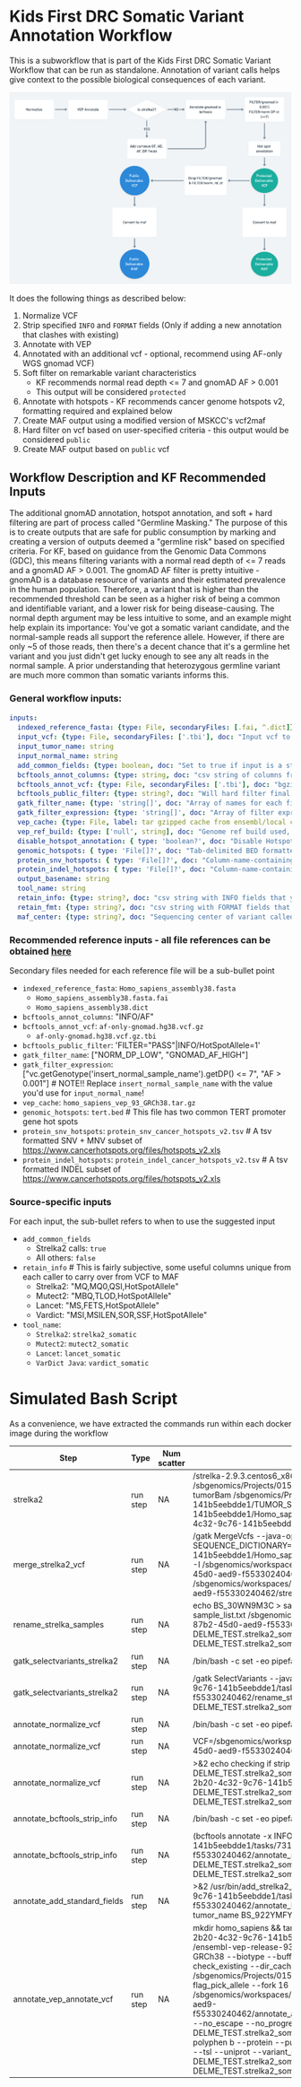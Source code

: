 # Kids First DRC Somatic Variant Annotation Workflow
This is a subworkflow that is part of the Kids First DRC Somatic Variant Workflow that can be run as standalone.
Annotation of variant calls helps give context to the possible biological consequences of each variant.

![annot workflow flowchart](../docs/somatic_annotation_wf.png)

It does the following things as described below:

1. Normalize VCF
1. Strip specified `INFO` and `FORMAT` fields (Only if adding a new annotation that clashes with existing)
1. Annotate with VEP
1. Annotated with an additional vcf - optional, recommend using AF-only WGS gnomad VCF)
1. Soft filter on remarkable variant characteristics
   - KF recommends normal read depth <= 7 and gnomAD AF > 0.001
   - This output will be considered `protected`
1. Annotate with hotspots - KF recommends cancer genome hotspots v2, formatting required and explained below
1. Create MAF output using a modified version of MSKCC's vcf2maf
1. Hard filter on vcf based on user-specified criteria - this output would be considered `public`
1. Create MAF output based on `public` vcf

## Workflow Description and KF Recommended Inputs
The additional gnomAD annotation, hotspot annotation, and soft + hard filtering are part of process called "Germline Masking."
The purpose of this is to create outputs that are safe for public consumption by marking and creating a version of outputs deemed a "germline risk" based on specified criteria.
For KF, based on guidance from the Genomic Data Commons (GDC), this means filtering variants with a normal read depth of <= 7 reads and a gnomAD AF > 0.001.
The gnomAD AF filter is pretty intuitive - gnomAD is a database resource of variants and their estimated prevalence in the human population.
Therefore, a variant that is higher than the recommended threshold can be seen as a higher risk of being a common and identifiable variant, and a lower risk for being disease-causing.
The normal depth argument may be less intuitive to some, and an example might help explain its importance:
You've got a somatic variant candidate, and the normal-sample reads all support the reference allele.
However,  if there are only ~5 of those reads, then there's a decent chance that it's a germline het variant and you just didn't get lucky enough to see any alt reads in the normal sample.
A prior understanding that heterozygous germline variant are much more common than somatic variants informs this.

### General workflow inputs:
```yaml
inputs:
  indexed_reference_fasta: {type: File, secondaryFiles: [.fai, ^.dict]}
  input_vcf: {type: File, secondaryFiles: ['.tbi'], doc: "Input vcf to annotate and soft filter"}
  input_tumor_name: string
  input_normal_name: string
  add_common_fields: {type: boolean, doc: "Set to true if input is a strelka2 vcf that hasn't had common fields added", default: false}
  bcftools_annot_columns: {type: string, doc: "csv string of columns from annotation to port into the input vcf, i.e INFO/AF"}
  bcftools_annot_vcf: {type: File, secondaryFiles: ['.tbi'], doc: "bgzipped annotation vcf file"}
  bcftools_public_filter: {type: string?, doc: "Will hard filter final result to create a public version", default: FILTER="PASS"|INFO/HotSpotAllele=1}
  gatk_filter_name: {type: 'string[]', doc: "Array of names for each filter tag to add"}
  gatk_filter_expression: {type: 'string[]', doc: "Array of filter expressions to establish criteria to tag variants with. See https://gatk.broadinstitute.org/hc/en-us/articles/360036730071-VariantFiltration for clues"}
  vep_cache: {type: File, label: tar gzipped cache from ensembl/local converted cache}
  vep_ref_build: {type: ['null', string], doc: "Genome ref build used, should line up with cache.", default: "GRCh38" }
  disable_hotspot_annotation: { type: 'boolean?', doc: "Disable Hotspot Annotation and skip this task." }
  genomic_hotspots: { type: 'File[]?', doc: "Tab-delimited BED formatted file(s) containing hg38 genomic positions corresponding to hotspots" }
  protein_snv_hotspots: { type: 'File[]?', doc: "Column-name-containing, tab-delimited file(s) containing protein names and amino acid positions corresponding to hotspots" }
  protein_indel_hotspots: { type: 'File[]?', doc: "Column-name-containing, tab-delimited file(s) containing protein names and amino acid position ranges corresponding to hotspots" }
  output_basename: string
  tool_name: string
  retain_info: {type: string?, doc: "csv string with INFO fields that you want to keep, i.e. for consensus `MQ,MQ0,CAL,Hotspot`"}
  retain_fmt: {type: string?, doc: "csv string with FORMAT fields that you want to keep"}
  maf_center: {type: string?, doc: "Sequencing center of variant called", default: "."}
```

### Recommended reference inputs - all file references can be obtained [here](https://cavatica.sbgenomics.com/u/kfdrc-harmonization/kf-references/)
Secondary files needed for each reference file will be a sub-bullet point
 - `indexed_reference_fasta`: `Homo_sapiens_assembly38.fasta`
   - `Homo_sapiens_assembly38.fasta.fai`
   - `Homo_sapiens_assembly38.dict`
 - `bcftools_annot_columns`: "INFO/AF"
 - `bcftools_annot_vcf`: `af-only-gnomad.hg38.vcf.gz`
   - `af-only-gnomad.hg38.vcf.gz.tbi`
 - `bcftools_public_filter`: 'FILTER="PASS"|INFO/HotSpotAllele=1'
 - `gatk_filter_name`: ["NORM_DP_LOW", "GNOMAD_AF_HIGH"]
 - `gatk_filter_expression`: ["vc.getGenotype('insert_normal_sample_name').getDP() <= 7", "AF > 0.001"] # NOTE!! Replace `insert_normal_sample_name` with the value you'd use for `input_normal_name`!
 - `vep_cache`: `homo_sapiens_vep_93_GRCh38.tar.gz`
 - `genomic_hotspots`: `tert.bed` # This file has two common TERT promoter gene hot spots
 - `protein_snv_hotspots`: `protein_snv_cancer_hotspots_v2.tsv` # A tsv formatted SNV + MNV subset of https://www.cancerhotspots.org/files/hotspots_v2.xls
 - `protein_indel_hotspots`: `protein_indel_cancer_hotspots_v2.tsv` # A tsv formatted INDEL subset of https://www.cancerhotspots.org/files/hotspots_v2.xls

### Source-specific inputs
For each input, the sub-bullet refers to when to use the suggested input
 - `add_common_fields`
   - Strelka2 calls: `true`
   - All others: `false`
 - `retain_info` # This is fairly subjective, some useful columns unique from each caller to carry over from VCF to MAF
   - Strelka2: "MQ,MQ0,QSI,HotSpotAllele"
   - Mutect2: "MBQ,TLOD,HotSpotAllele"
   - Lancet: "MS,FETS,HotSpotAllele"
   - Vardict: "MSI,MSILEN,SOR,SSF,HotSpotAllele"
 - `tool_name`:
   - `Strelka2`: `strelka2_somatic`
   - `Mutect2`: `mutect2_somatic`
   - `Lancet`: `lancet_somatic`
   - `VarDict Java`: `vardict_somatic`

# Simulated Bash Script
As a convenience, we have extracted the commands run within each docker image during the workflow

 | Step                                  | Type         | Num scatter            | Command                                                                                                                                                                                                         |
 | ------------------------------------- | ------------ | ---------------------- | --------------------------------------------------------------------------------------------------------------------------------------------------------------------------------------------------------------- |
 | strelka2                                  | run step         | NA            | /strelka-2.9.3.centos6_x86_64/bin/configureStrelkaSomaticWorkflow.py --normalBam /sbgenomics/Projects/0154a615-2b20-4c32-9c76-141b5eebdde1/NORMAL_SUBSET_TEST.cram --tumorBam /sbgenomics/Projects/0154a615-2b20-4c32-9c76-141b5eebdde1/TUMOR_SUBSET_TEST.cram --ref /sbgenomics/Projects/0154a615-2b20-4c32-9c76-141b5eebdde1/Homo_sapiens_assembly38.fasta --callRegions /sbgenomics/Projects/0154a615-2b20-4c32-9c76-141b5eebdde1/hg38_strelka.bed.gz  --runDir=./ && ./runWorkflow.py -m local -j 18                                                                                                                                                                                                         |
 | merge_strelka2_vcf                                  | run step         | NA            | /gatk MergeVcfs --java-options "-Xmx2000m" --TMP_DIR=./TMP --CREATE_INDEX=true --SEQUENCE_DICTIONARY=/sbgenomics/Projects/0154a615-2b20-4c32-9c76-141b5eebdde1/Homo_sapiens_assembly38.dict --OUTPUT=DELME_TEST.strelka2_somatic.merged.vcf.gz  -I /sbgenomics/workspaces/0154a615-2b20-4c32-9c76-141b5eebdde1/tasks/731be06c-87b2-45d0-aed9-f55330240462/strelka2/results/variants/somatic.snvs.vcf.gz -I /sbgenomics/workspaces/0154a615-2b20-4c32-9c76-141b5eebdde1/tasks/731be06c-87b2-45d0-aed9-f55330240462/strelka2/results/variants/somatic.indels.vcf.gz                                                                                                                                                                                                         |
 | rename_strelka_samples                                  | run step         | NA            | echo BS_30WN9M3C > sample_list.txt && echo BS_922YMFYK >> sample_list.txt && bcftools reheader -s sample_list.txt /sbgenomics/workspaces/0154a615-2b20-4c32-9c76-141b5eebdde1/tasks/731be06c-87b2-45d0-aed9-f55330240462/merge_strelka2_vcf/DELME_TEST.strelka2_somatic.merged.vcf.gz > DELME_TEST.strelka2_somatic.merged.reheadered.vcf.gz && tabix DELME_TEST.strelka2_somatic.merged.reheadered.vcf.gz                                                                                                                                                                                                         |
 | gatk_selectvariants_strelka2                                  | run step         | NA            | /bin/bash -c set -eo pipefail                                                                                                                                                                                                         |
 | gatk_selectvariants_strelka2                                  | run step         | NA            | /gatk SelectVariants --java-options "-Xmx8000m" -V /sbgenomics/workspaces/0154a615-2b20-4c32-9c76-141b5eebdde1/tasks/731be06c-87b2-45d0-aed9-f55330240462/rename_strelka_samples/DELME_TEST.strelka2_somatic.merged.reheadered.vcf.gz -O DELME_TEST.strelka2_somatic.PASS.vcf.gz --exclude-filtered TRUE                                                                                                                                                                                                         |
 | annotate_normalize_vcf                                  | run step         | NA            | /bin/bash -c set -eo pipefail                                                                                                                                                                                                         |
 | annotate_normalize_vcf                                  | run step         | NA            | VCF=/sbgenomics/workspaces/0154a615-2b20-4c32-9c76-141b5eebdde1/tasks/731be06c-87b2-45d0-aed9-f55330240462/gatk_selectvariants_strelka2/DELME_TEST.strelka2_somatic.PASS.vcf.gz                                                                                                                                                                                                         |
 | annotate_normalize_vcf                                  | run step         | NA            |  >&2 echo checking if strip flag given; >&2 echo no strip flag given && bcftools norm -m '-any' $VCF > DELME_TEST.strelka2_somatic.bcf_norm.vcf && /vt/vt normalize -n -r /sbgenomics/Projects/0154a615-2b20-4c32-9c76-141b5eebdde1/Homo_sapiens_assembly38.fasta DELME_TEST.strelka2_somatic.bcf_norm.vcf > DELME_TEST.strelka2_somatic.bcf_vt_norm.vcf && bgzip DELME_TEST.strelka2_somatic.bcf_vt_norm.vcf && tabix DELME_TEST.strelka2_somatic.bcf_vt_norm.vcf.gz                                                                                                                                                                                                         |
 | annotate_bcftools_strip_info                                  | run step         | NA            | /bin/bash -c set -eo pipefail                                                                                                                                                                                                         |
 | annotate_bcftools_strip_info                                  | run step         | NA            | (bcftools annotate -x INFO/AF /sbgenomics/workspaces/0154a615-2b20-4c32-9c76-141b5eebdde1/tasks/731be06c-87b2-45d0-aed9-f55330240462/annotate_normalize_vcf/DELME_TEST.strelka2_somatic.bcf_vt_norm.vcf.gz -O z  -o DELME_TEST.strelka2_somatic.INFO_stripped.vcf.gz && tabix DELME_TEST.strelka2_somatic.INFO_stripped.vcf.gz) || (echo "Check errors, likely does not have INFO, trying to pass input instead" >&2; cp /sbgenomics/workspaces/0154a615-2b20-4c32-9c76-141b5eebdde1/tasks/731be06c-87b2-45d0-aed9-f55330240462/annotate_normalize_vcf/DELME_TEST.strelka2_somatic.bcf_vt_norm.vcf.gz .; cp /sbgenomics/workspaces/0154a615-2b20-4c32-9c76-141b5eebdde1/tasks/731be06c-87b2-45d0-aed9-f55330240462/annotate_normalize_vcf/DELME_TEST.strelka2_somatic.bcf_vt_norm.vcf.gz.tbi  .;)                                                                                                                                                                                                         |
 | annotate_add_standard_fields                                  | run step         | NA            | >&2 /usr/bin/add_strelka2_fields.py --strelka2_vcf /sbgenomics/workspaces/0154a615-2b20-4c32-9c76-141b5eebdde1/tasks/731be06c-87b2-45d0-aed9-f55330240462/annotate_bcftools_strip_info/DELME_TEST.strelka2_somatic.INFO_stripped.vcf.gz --tumor_name BS_922YMFYK --normal_name BS_30WN9M3C --output_basename DELME_TEST                                                                                                                                                                                                         |
 | annotate_vep_annotate_vcf                                  | run step         | NA            | mkdir homo_sapiens && tar --use-compress-program="pigz -p 8" -xf /sbgenomics/Projects/0154a615-2b20-4c32-9c76-141b5eebdde1/homo_sapiens_vep_93_GRCh38.tar.gz -C homo_sapiens && perl /ensembl-vep-release-93.7/vep --af --af_1kg --af_esp --af_gnomad --allele_number --assembly GRCh38 --biotype --buffer_size 10000 --cache --cache_version 93 --canonical --ccds --check_existing --dir_cache homo_sapiens --domains --failed 1 --fasta /sbgenomics/Projects/0154a615-2b20-4c32-9c76-141b5eebdde1/Homo_sapiens_assembly38.fasta --flag_pick_allele --fork 16 --format vcf --gene_phenotype --hgvs --input_file /sbgenomics/workspaces/0154a615-2b20-4c32-9c76-141b5eebdde1/tasks/731be06c-87b2-45d0-aed9-f55330240462/annotate_add_standard_fields/DELME_TEST.strelka2_somatic.INFO_stripped.standard.vcf.gz --no_escape --no_progress --no_stats  --numbers --offline --output_file DELME_TEST.strelka2_somatic.PASS.vep.vcf --pick_order canonical,tsl,biotype,rank,ccds,length --polyphen b --protein --pubmed  --shift_hgvs 1 --sift b --species homo_sapiens --symbol --total_length --tsl --uniprot --variant_class --vcf --xref_refseq && /ensembl-vep-release-93.7/htslib/bgzip DELME_TEST.strelka2_somatic.PASS.vep.vcf && /ensembl-vep-release-93.7/htslib/tabix DELME_TEST.strelka2_somatic.PASS.vep.vcf.gz                                                                                                                                                                                                        